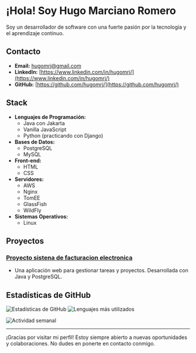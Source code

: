 # ¡Hola! Soy Hugo Marciano Romero


Soy un desarrollador de software con una fuerte pasión por la tecnología y el aprendizaje continuo.


## Contacto
- **Email:** hugomrj@gmail.com
- **LinkedIn:** [https://www.linkedin.com/in/hugomrj/](https://www.linkedin.com/in/hugomrj/)
- **GitHub:** [https://github.com/hugomrj/](https://github.com/hugomrj/)

## Stack
- **Lenguajes de Programación:**
  - Java con Jakarta
  - Vanilla JavaScript
  - Python (practicando con Django)
- **Bases de Datos:**
  - PostgreSQL
  - MySQL
- **Front-end:**
  - HTML
  - CSS
- **Servidores:**
  - AWS
  - Nginx
  - TomEE
  - GlassFish
  - WildFly
- **Sistemas Operativos:**
  - Linux


## Proyectos
### [Proyecto sistena de facturacion electronica](http://34.216.58.69:8070/proyectoneto)
- Una aplicación web para gestionar tareas y proyectos. Desarrollada con Java y PostgreSQL.



## Estadísticas de GitHub
![Estadísticas de GitHub](https://github-readme-stats.vercel.app/api?username=hugomrj&show_icons=true&theme=radical)
![Lenguajes más utilizados](https://github-readme-stats.vercel.app/api/top-langs/?username=hugomrj&layout=compact&theme=radical)

![Actividad semanal](https://github-readme-stats.vercel.app/api/wakatime?username=hugomrj)


---

¡Gracias por visitar mi perfil! Estoy siempre abierto a nuevas oportunidades y colaboraciones. No dudes en ponerte en contacto conmigo.
